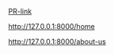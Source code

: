 [PR-link](https://github.com/AbrarAlzubaidi/django-snacks/pull/1)

http://127.0.0.1:8000/home

http://127.0.0.1:8000/about-us
